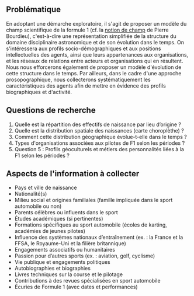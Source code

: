 ## Problématique

En adoptant une démarche exploratoire, il s'agit de proposer un modèle du champ scientifique de la formule 1 (cf. la [notion de champ](https://fr.wikipedia.org/wiki/Champ_(sociologie)) de Pierre Bourdieu), c'est-à-dire une représentation simplifiée de la structure du domaine disciplinaire astronomique et de son évolution dans le temps. On s'intéressera aux profils socio-démographiques et aux positions intellectuelles des agents, ainsi que leurs appartenances aux organisations, et les réseaux de relations entre acteurs et organisations qui en résultent. Nous nous efforcerons également de proposer un modèle d'évolution de cette structure dans le temps. Par ailleurs, dans le cadre d'une approche prosopographique, nous collecterons systématiquement les caractéristiques des agents afin de mettre en évidence des profils biographiques et d'activité.

## Questions de recherche



1. Quelle est la répartition des effectifs de naissance par lieu d’origine ?  
2. Quelle est la distribution spatiale des naissances (carte choroplèthe) ?  
3. Comment cette distribution géographique évolue-t-elle dans le temps ?
4. Types d'organisations associées aux pilotes de F1 selon les périodes ?
5. Question 5 : Profils géoculturels et métiers des personnalités liées à la F1 selon les périodes ?



## Aspects de l'information à collecter

 
- Pays et ville de naissance  
- Nationalité(s)  
- Milieu social et origines familiales (famille impliquée dans le sport automobile ou non)  
- Parents célèbres ou influents dans le sport   
- Études académiques (si pertinentes)  
- Formations spécifiques au sport automobile (écoles de karting, académies de jeunes pilotes)  
- Influence des systèmes nationaux d’entraînement (ex. : la France et la FFSA, le Royaume-Uni et la filière britannique)  
- Engagements associatifs ou humanitaires  
- Passion pour d’autres sports (ex. : aviation, golf, cyclisme)  
- Vie publique et engagements politiques   
- Autobiographies et biographies  
- Livres techniques sur la course et le pilotage  
- Contributions à des revues spécialisées en sport automobile   
- Écuries de Formule 1 (avec dates et performances)  
 

 
 
